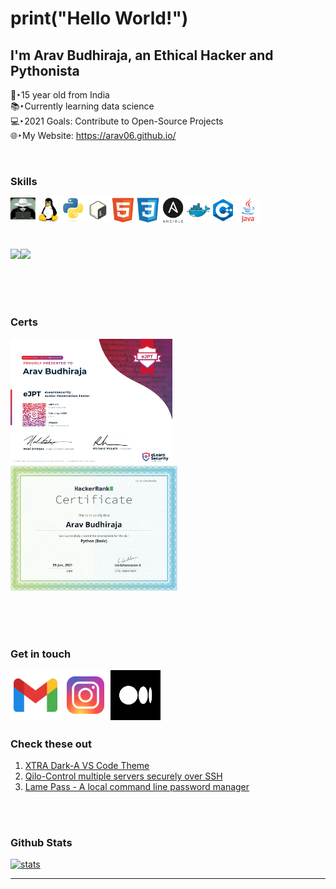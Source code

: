 # print("Hello World!")
## I'm Arav Budhiraja, an Ethical Hacker and Pythonista

👦‣15 year old from India  
📚‣Currently learning data science <br />
💻‣2021 Goals: Contribute to Open-Source Projects  
🌐‣My Website: https://arav06.github.io/

<br />

### Skills

[<img align="left" alt="whitehat" width="40px" src="icons/whitehat.jpg" />][a]
[<img align="left" alt="linux" width="40px" src="icons/linux.svg" />][a]
[<img align="left" alt="python" width="40px" src="icons/python.svg" />][a]
[<img align="left" alt="bash" width="40px" src="icons/bash.png" />][a]
[<img align="left" alt="html" width="40px" src="icons/html.svg" />][a]
[<img align="left" alt="css" width="40px" src="icons/css.svg" />][a]
[<img align="left" alt="ansible" width="40px" src="icons/ans.png" />][a]
[<img align="left" alt="docker" width="40px" src="icons/docker.svg" />][a]
[<img align="left" alt="c++" width="40px" src="icons/cpp.png" />][a]
[<img align="left" alt="java" width="40px" src="icons/java.svg" />][a]

<br />
<br />
<br />
<br />

<a href="#"><img src="https://github-readme-stats.vercel.app/api/top-langs/?username=arav06&show_icons=true&hide_border=true&layout=compact&theme=github_dark&langs_count=20" align="left" /></a>

<a href="#"><img src="https://activity-graph.herokuapp.com/graph?username=arav06&bg_color=000000&color=33ccff&line=008ae6&point=d9d9d9&hide_border=true"  /><a>

<br />
<br />

<br />

### Certs

<a href="#"><img height="200em" src="icons/ejpt.jpg"/></a> &nbsp;&nbsp;&nbsp;&nbsp;
<a href="#"><img height="200em" src="icons/hrrpython.png"/></a> &nbsp;&nbsp;&nbsp;&nbsp;

<br />
<br />
<br />

### Get in touch

[<img align="left" alt="mail" width="80px" src="icons/mail.png" />][m]
[<img align="left" alt="ig" width="80px" src="icons/ig.png" />][i]
[<img align="left" alt="medium" width="80px" src="icons/medium.png"  />][b]

<br />
<br />
<br />
<br />
<br />

### Check these out

1. <a href="https://marketplace.visualstudio.com/items?itemName=aravbudhiraja.xtra-dark">XTRA Dark-A VS Code Theme</a>
2. <a href="https://github.com/arav06/qilo">Qilo-Control multiple servers securely over SSH</a>
3. <a href="https://github.com/arav06/qilo">Lame Pass - A local command line password manager</a>

<br />
<br />

### Github Stats
<a href="#"><img alt="stats" src="https://github-readme-stats.vercel.app/api?username=arav06&show_icons=true&theme=github_dark&hide_border=true" /></a>

***

[a]:#
[m]:mailto:contact.arav06@gmail.com
[i]:https://instagram.com/arav.06
[b]:https://aravbudhiraja06.medium.com

 
 
